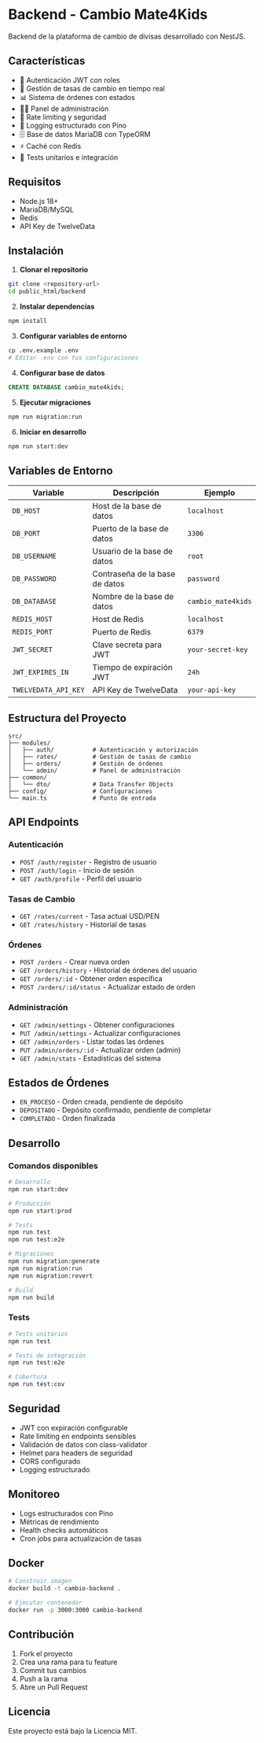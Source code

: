 # Backend - Cambio Mate4Kids

Backend de la plataforma de cambio de divisas desarrollado con NestJS.

## Características

- 🔐 Autenticación JWT con roles
- 💱 Gestión de tasas de cambio en tiempo real
- 📊 Sistema de órdenes con estados
- 👨‍💼 Panel de administración
- 🚀 Rate limiting y seguridad
- 📝 Logging estructurado con Pino
- 🗄️ Base de datos MariaDB con TypeORM
- ⚡ Caché con Redis
- 🧪 Tests unitarios e integración

## Requisitos

- Node.js 18+
- MariaDB/MySQL
- Redis
- API Key de TwelveData

## Instalación

1. **Clonar el repositorio**
```bash
git clone <repository-url>
cd public_html/backend
```

2. **Instalar dependencias**
```bash
npm install
```

3. **Configurar variables de entorno**
```bash
cp .env.example .env
# Editar .env con tus configuraciones
```

4. **Configurar base de datos**
```sql
CREATE DATABASE cambio_mate4kids;
```

5. **Ejecutar migraciones**
```bash
npm run migration:run
```

6. **Iniciar en desarrollo**
```bash
npm run start:dev
```

## Variables de Entorno

| Variable | Descripción | Ejemplo |
|----------|-------------|---------|
| `DB_HOST` | Host de la base de datos | `localhost` |
| `DB_PORT` | Puerto de la base de datos | `3306` |
| `DB_USERNAME` | Usuario de la base de datos | `root` |
| `DB_PASSWORD` | Contraseña de la base de datos | `password` |
| `DB_DATABASE` | Nombre de la base de datos | `cambio_mate4kids` |
| `REDIS_HOST` | Host de Redis | `localhost` |
| `REDIS_PORT` | Puerto de Redis | `6379` |
| `JWT_SECRET` | Clave secreta para JWT | `your-secret-key` |
| `JWT_EXPIRES_IN` | Tiempo de expiración JWT | `24h` |
| `TWELVEDATA_API_KEY` | API Key de TwelveData | `your-api-key` |

## Estructura del Proyecto

```
src/
├── modules/
│   ├── auth/           # Autenticación y autorización
│   ├── rates/          # Gestión de tasas de cambio
│   ├── orders/         # Gestión de órdenes
│   └── admin/          # Panel de administración
├── common/
│   └── dto/            # Data Transfer Objects
├── config/             # Configuraciones
└── main.ts             # Punto de entrada
```

## API Endpoints

### Autenticación
- `POST /auth/register` - Registro de usuario
- `POST /auth/login` - Inicio de sesión
- `GET /auth/profile` - Perfil del usuario

### Tasas de Cambio
- `GET /rates/current` - Tasa actual USD/PEN
- `GET /rates/history` - Historial de tasas

### Órdenes
- `POST /orders` - Crear nueva orden
- `GET /orders/history` - Historial de órdenes del usuario
- `GET /orders/:id` - Obtener orden específica
- `POST /orders/:id/status` - Actualizar estado de orden

### Administración
- `GET /admin/settings` - Obtener configuraciones
- `PUT /admin/settings` - Actualizar configuraciones
- `GET /admin/orders` - Listar todas las órdenes
- `PUT /admin/orders/:id` - Actualizar orden (admin)
- `GET /admin/stats` - Estadísticas del sistema

## Estados de Órdenes

- `EN_PROCESO` - Orden creada, pendiente de depósito
- `DEPOSITADO` - Depósito confirmado, pendiente de completar
- `COMPLETADO` - Orden finalizada

## Desarrollo

### Comandos disponibles

```bash
# Desarrollo
npm run start:dev

# Producción
npm run start:prod

# Tests
npm run test
npm run test:e2e

# Migraciones
npm run migration:generate
npm run migration:run
npm run migration:revert

# Build
npm run build
```

### Tests

```bash
# Tests unitarios
npm run test

# Tests de integración
npm run test:e2e

# Cobertura
npm run test:cov
```

## Seguridad

- JWT con expiración configurable
- Rate limiting en endpoints sensibles
- Validación de datos con class-validator
- Helmet para headers de seguridad
- CORS configurado
- Logging estructurado

## Monitoreo

- Logs estructurados con Pino
- Métricas de rendimiento
- Health checks automáticos
- Cron jobs para actualización de tasas

## Docker

```bash
# Construir imagen
docker build -t cambio-backend .

# Ejecutar contenedor
docker run -p 3000:3000 cambio-backend
```

## Contribución

1. Fork el proyecto
2. Crea una rama para tu feature
3. Commit tus cambios
4. Push a la rama
5. Abre un Pull Request

## Licencia

Este proyecto está bajo la Licencia MIT. 